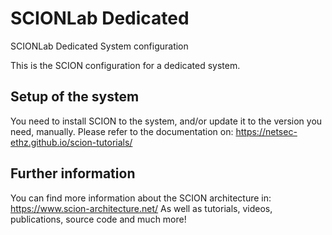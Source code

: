 # SCIONLab Dedicated
SCIONLab Dedicated System configuration

This is the SCION configuration for a dedicated system.

## Setup of the system

You need to install SCION to the system, and/or update it to the version you need, manually.
Please refer to the documentation on:
https://netsec-ethz.github.io/scion-tutorials/

## Further information

You can find more information about the SCION architecture in:
https://www.scion-architecture.net/
As well as tutorials, videos, publications, source code and much more!

